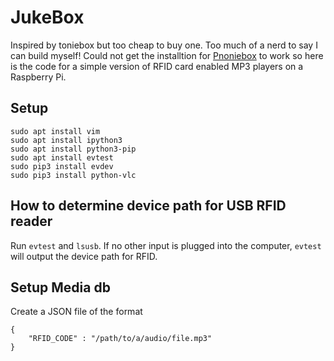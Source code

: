 # JukeBox

Inspired by toniebox but too cheap to buy one. Too much of a nerd to say I can build myself!
Could not get the installtion for [Pnoniebox](https://www.iphone-ticker.de/wochenend-projekt-kontaktlose-musikbox-fuer-kinder-123063/)
to work so here is the code for a simple version of RFID card enabled MP3 players on a Raspberry Pi.

## Setup
```
sudo apt install vim
sudo apt install ipython3
sudo apt install python3-pip
sudo apt install evtest
sudo pip3 install evdev
sudo pip3 install python-vlc
```

## How to determine device path for USB RFID reader

Run `evtest` and `lsusb`. If no other input is plugged into the computer, `evtest` will output the device path for RFID.

## Setup Media db
Create a JSON file of the format 
```
{
    "RFID_CODE" : "/path/to/a/audio/file.mp3"
}
```
